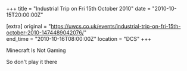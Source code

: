 +++
title = "Industrial Trip on Fri 15th October 2010"
date = "2010-10-15T20:00:00Z"

[extra]
original = "https://uwcs.co.uk/events/industrial-trip-on-fri-15th-october-2010-1474489042076/"    
end_time = "2010-10-16T08:00:00Z"
location = "DCS"
+++

Minecraft Is Not Gaming

So don't play it there

